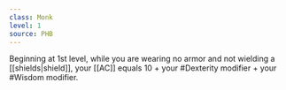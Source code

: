 ```yaml
---
class: Monk
level: 1
source: PHB
---
```


Beginning at 1st level, while you are wearing no armor and not wielding a [[shields|shield]], your [[AC]] equals 10 + your #Dexterity modifier + your #Wisdom modifier.
